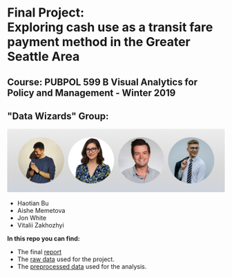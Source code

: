 # Final Project: <br> Exploring cash use as a transit fare payment method in the Greater Seattle Area

## Course: PUBPOL 599 B Visual Analytics for Policy and Management - Winter 2019

## "Data Wizards" Group:

![Image of Group](https://raw.githubusercontent.com/karllovepolicy/Data_Visual_Final_Tutorial/master/GroupPhoto.png)

* Haotian Bu
* Aishe Memetova
* Jon White
* Vitalii Zakhozhyi

**In this repo you can find:**

* The final [report](https://htmlpreview.github.io/?https://github.com/karllovepolicy/Data_Visual_Final_Tutorial/blob/master/Final_Tutorial.html)
* The [raw data](https://raw.githubusercontent.com/karllovepolicy/Data_Visual_Final_Tutorial/master/OriginalData.csv) used for the project.
* The [preprocessed data](https://raw.githubusercontent.com/karllovepolicy/Data_Visual_Final_Tutorial/master/FinalData.csv) used for the analysis.
